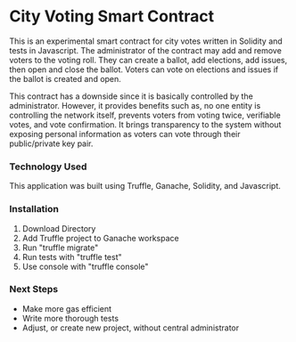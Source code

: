 # City Voting Smart Contract

This is an experimental smart contract for city votes written in Solidity and tests in Javascript. The administrator of the contract may add and remove voters to the voting roll. They can create a ballot, add elections, add issues, then open and close the ballot. Voters can vote on elections and issues if the ballot is created and open. 

This contract has a downside since it is basically controlled by the administrator. However, it provides benefits such as, no one entity is controlling the network itself, prevents voters from voting twice, verifiable votes, and vote confirmation. It brings transparency to the system without exposing personal information as voters can vote through their public/private key pair. 

### Technology Used
This application was built using Truffle, Ganache, Solidity, and Javascript.

### Installation
1. Download Directory
2. Add Truffle project to Ganache workspace
3. Run "truffle migrate"
4. Run tests with "truffle test"
5. Use console with "truffle console"

### Next Steps
- Make more gas efficient
- Write more thorough tests
- Adjust, or create new project, without central administrator
